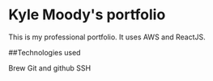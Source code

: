 # Kyle Moody's portfolio

This is my professional portfolio.  It uses AWS and ReactJS.

##Technologies used

Brew
Git and github
SSH
